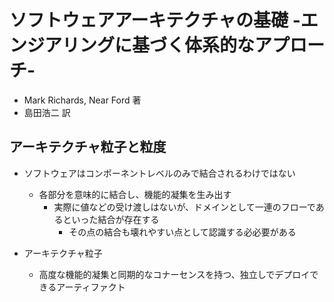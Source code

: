 # ソフトウェアアーキテクチャの基礎 -エンジアリングに基づく体系的なアプローチ-
- Mark Richards, Near Ford 著
- 島田浩二 訳

## アーキテクチャ粒子と粒度
- ソフトウェアはコンポーネントレベルのみで結合されるわけではない
  - 各部分を意味的に結合し、機能的凝集を生み出す
    - 実際に値などの受け渡しはないが、ドメインとして一連のフローであるといった結合が存在する
      - その点の結合も壊れやすい点として認識する必必要がある

- アーキテクチャ粒子
  - 高度な機能的凝集と同期的なコナーセンスを持つ、独立しでデプロイできるアーティファクト